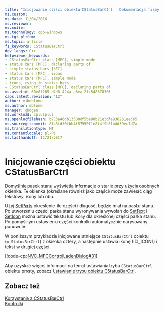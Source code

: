 ```yaml
---
title: "Inicjowanie części obiektu CStatusBarCtrl | Dokumentacja firmy Microsoft"
ms.custom: 
ms.date: 11/04/2016
ms.reviewer: 
ms.suite: 
ms.technology: cpp-windows
ms.tgt_pltfrm: 
ms.topic: article
f1_keywords: CStatusBarCtrl
dev_langs: C++
helpviewer_keywords:
- CStatusBarCtrl class [MFC], simple mode
- status bars [MFC], declaring parts of
- simple status bars [MFC]
- status bars [MFC], icons
- status bars [MFC], simple mode
- icons, using in status bars
- CStatusBarCtrl class [MFC], declaring parts of
ms.assetid: 60e8f285-d2d8-424a-a6ea-2fc548370303
caps.latest.revision: "12"
author: mikeblome
ms.author: mblome
manager: ghogen
ms.workload: cplusplus
ms.openlocfilehash: b713a46db13508df5ba80b21e3dfe938261eec65
ms.sourcegitcommit: 8fa8fdf0fbb4f57950f1e8f4f9b81b4d39ec7d7a
ms.translationtype: MT
ms.contentlocale: pl-PL
ms.lasthandoff: 12/21/2017
---
```

# <a name="initializing-the-parts-of-a-cstatusbarctrl-object"></a>Inicjowanie części obiektu CStatusBarCtrl
Domyślnie pasek stanu wyświetla informacje o stanie przy użyciu osobnych okienka. Te okienka (określane również jako części) może zawierać ciąg tekstowy, ikony lub obu.  
  
 Użyj [SetParts](../mfc/reference/cstatusbarctrl-class.md#setparts) określenie, ile części i długość, będzie miał na pasku stanu. Po utworzeniu części paska stanu wykonywania wywołań do [SetText](../mfc/reference/cstatusbarctrl-class.md#settext) i [SetIcon](../mfc/reference/cstatusbarctrl-class.md#seticon) można ustawić tekstu lub ikony dla określonej części paska stanu. Po pomyślnym ustawieniu części kontrolki automatycznie narysowany ponownie.  
  
 W poniższym przykładzie inicjowane istniejące `CStatusBarCtrl` obiektu (`m_StatusBarCtrl`) z okienka cztery, a następnie ustawia ikonę (IDI_ICON1) i tekst w drugiej części.  
  
 [!code-cpp[NVC_MFCControlLadenDialog#31](../mfc/codesnippet/cpp/initializing-the-parts-of-a-cstatusbarctrl-object_1.cpp)]  
  
 Aby uzyskać więcej informacji na temat ustawiania trybu `CStatusBarCtrl` obiektu prosty, zobacz [Ustawianie trybu obiektu CStatusBarCtrl](../mfc/setting-the-mode-of-a-cstatusbarctrl-object.md).  
  
## <a name="see-also"></a>Zobacz też  
 [Korzystanie z CStatusBarCtrl](../mfc/using-cstatusbarctrl.md)   
 [Kontrolki](../mfc/controls-mfc.md)

